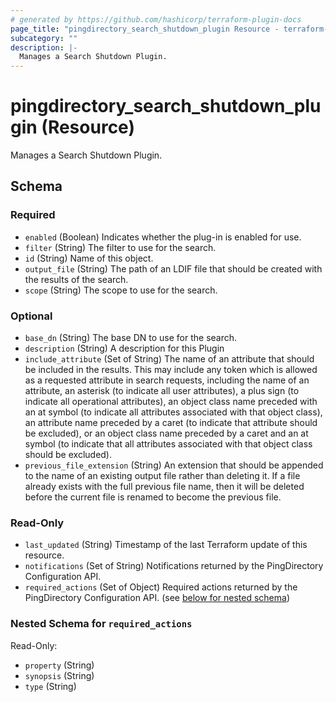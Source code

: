 ```yaml
---
# generated by https://github.com/hashicorp/terraform-plugin-docs
page_title: "pingdirectory_search_shutdown_plugin Resource - terraform-provider-pingdirectory"
subcategory: ""
description: |-
  Manages a Search Shutdown Plugin.
---
```


# pingdirectory_search_shutdown_plugin (Resource)

Manages a Search Shutdown Plugin.



<!-- schema generated by tfplugindocs -->
## Schema

### Required

- `enabled` (Boolean) Indicates whether the plug-in is enabled for use.
- `filter` (String) The filter to use for the search.
- `id` (String) Name of this object.
- `output_file` (String) The path of an LDIF file that should be created with the results of the search.
- `scope` (String) The scope to use for the search.

### Optional

- `base_dn` (String) The base DN to use for the search.
- `description` (String) A description for this Plugin
- `include_attribute` (Set of String) The name of an attribute that should be included in the results. This may include any token which is allowed as a requested attribute in search requests, including the name of an attribute, an asterisk (to indicate all user attributes), a plus sign (to indicate all operational attributes), an object class name preceded with an at symbol (to indicate all attributes associated with that object class), an attribute name preceded by a caret (to indicate that attribute should be excluded), or an object class name preceded by a caret and an at symbol (to indicate that all attributes associated with that object class should be excluded).
- `previous_file_extension` (String) An extension that should be appended to the name of an existing output file rather than deleting it. If a file already exists with the full previous file name, then it will be deleted before the current file is renamed to become the previous file.

### Read-Only

- `last_updated` (String) Timestamp of the last Terraform update of this resource.
- `notifications` (Set of String) Notifications returned by the PingDirectory Configuration API.
- `required_actions` (Set of Object) Required actions returned by the PingDirectory Configuration API. (see [below for nested schema](#nestedatt--required_actions))

<a id="nestedatt--required_actions"></a>
### Nested Schema for `required_actions`

Read-Only:

- `property` (String)
- `synopsis` (String)
- `type` (String)


